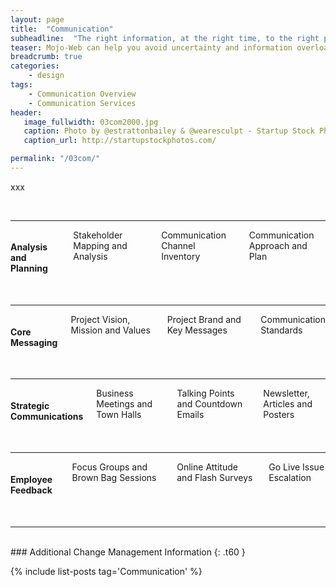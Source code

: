 ```yaml
---
layout: page
title:  "Communication"
subheadline:  "The right information, at the right time, to the right people"
teaser: Mojo-Web can help you avoid uncertainty and information overload, during change, through effective and efficient communications.
breadcrumb: true
categories:
    - design
tags:
    - Communication Overview
    - Communication Services
header:
   image_fullwidth: 03com2000.jpg
   caption: Photo by @estrattonbailey & @wearesculpt - Startup Stock Photos.
   caption_url: http://startupstockphotos.com/

permalink: "/03com/"
---
```


xxx

<br>
<hr>
<div class="row" >
  <div class="medium-4 large-3 columns t30">
      <p style="margin:0;"><img src="{{ site.urlimg }}02ocm_an_title.jpg" alt=""></p>
    </div><!-- /.medium-4.columns -->
  <div class="medium-8 large-9 columns t30">
      <h4>Analysis and Planning</h4>
      <p style="margin:0;">Stakeholder Mapping and Analysis</p>
      <p style="margin:0;">Communication Channel Inventory</p>
      <p style="margin:0;">Communication Approach and Plan</p>
    </div><!-- /.medium-8.columns -->
</div><!-- /.row -->
<br>
<hr>
<div class="row">
  <div class="medium-4 large-3 columns t30">
    <p style="margin:0;"><img src="{{ site.urlimg }}02ocm_ld_title.jpg" alt=""></p>
  </div><!-- /.medium-4.columns -->
  <div class="medium-8 large-9 columns t30">
    <h4>Core Messaging</h4>
    <p style="margin:0;">Project Vision, Mission and Values</p>
    <p style="margin:0;">Project Brand and Key Messages</p>
    <p style="margin:0;">Communication Standards</p>
  </div><!-- /.medium-8.columns -->
</div><!-- /.row -->
<br>
<hr>
<div class="row">
  <div class="medium-4 large-3 columns t30">
    <img src="{{ site.urlimg }}02ocm_mg_title.jpg" alt="">
  </div><!-- /.medium-4.columns -->
  <div class="medium-8 large-9 columns t30">
    <h4>Strategic Communications</h4>
    <p style="margin:0;">Business Meetings and Town Halls</p>
    <p style="margin:0;">Talking Points and Countdown Emails</p>
    <p style="margin:0;">Newsletter, Articles and Posters</p>
  </div><!-- /.medium-8.columns -->
</div><!-- /.row -->
<br>
<hr>
<div class="row">
  <div class="medium-4 large-3 columns t30">
    <img src="{{ site.urlimg }}02ocm_em_title.jpg" alt="">
  </div><!-- /.medium-4.columns -->
  <div class="medium-8 large-9 columns t30">
    <h4>Employee Feedback</h4>
    <p style="margin:0;">Focus Groups and Brown Bag Sessions</p>
    <p style="margin:0;">Online Attitude and Flash Surveys</p>
    <p style="margin:0;">Go Live Issue Escalation</p>
  </div><!-- /.medium-8.columns -->
</div><!-- /.row -->
<br>
<hr>  
<br>
### Additional Change Management Information
{: .t60 }

{% include list-posts tag='Communication' %}
